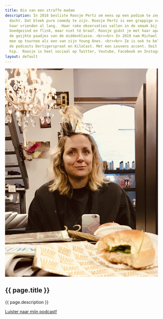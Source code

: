 ```yaml
---
title: Bio van een straffe madam
description: In 2018 besliste Roosje Pertz om eens op een podium te zeggen wat ze
  dacht. Dat bleek pure comedy te zijn. Roosje Pertz is een grappige vrouw. Dat zeggen
  haar vrienden al lang.  Haar rake observaties vallen in de smaak bij een breed publiek.
  Goedgezind en flink, maar niet té braaf. Roosje gidst je met haar aparte blik langs
  de geijkte paadjes van de middenklasse. <br><br> In 2019 nam Michael Van Peel Roosje
  mee op tournee als een van zijn Young Ones. <br><br> Ze is ook te beluisteren op
  de podcasts Dertigerspraat en KiloCast. Met een Leuvens accent. Ooit wordt dat weer
  hip.  Roosje is heel sociaal op Twitter, Youtube, Facebook en Instagram.
layout: default
---
```


<section id="bio" class="bg-primary">
    <div class="container">
        <div class="row pt-5">
            <div class="col-12 col-md-5 mb-5">
                <img src="img/bio.jpg" class="img-fluid pr-4 pl-4" alt="roosje-pertz-comedian">
            </div>
            <div class="col-12 col-md-7 mb-5 text-left text-white">
                <h2 class="section-heading">{{ page.title }}</h2>
                <p class="text">
                    {{ page.description }}
                </p>
                <a class="btn btn-light btn-xl text-white page-scroll" href="#podcast">Luister naar mijn podcast!</a>
            </div>
        </div>
    </div>
</section>
